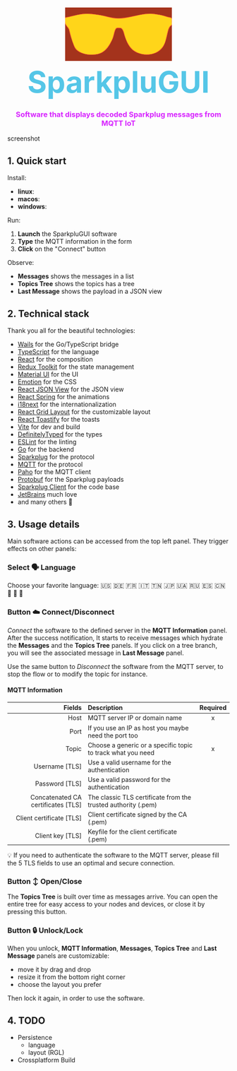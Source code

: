 <h1 align=center>
    <div>
        <img src="sparkplugui/frontend/src/assets/images/logo.svg" width="242" style="filter: invert(78%) sepia(95%) saturate(1004%) hue-rotate(339deg) brightness(101%) contrast(101%)" />
    </div>
    <div style="color: #55C6E7;font-size: 67px;">SparkpluGUI</div>
</h1>
<h3 align=center>
<div style="color: #D724FF;">Software that displays decoded Sparkplug messages from MQTT IoT</div>
</h3>

screenshot

## 1. Quick start

Install:

- **linux**:
- **macos**:
- **windows**:

Run:

1. **Launch** the SparkpluGUI software
2. **Type** the MQTT information in the form
3. **Click** on the "Connect" button

Observe:

- **Messages** shows the messages in a list
- **Topics Tree** shows the topics has a tree
- **Last Message** shows the payload in a JSON view

## 2. Technical stack

Thank you all for the beautiful technologies:

- [Wails](https://wails.app/) for the Go/TypeScript bridge
- [TypeScript](https://www.typescriptlang.org/) for the language
- [React](https://reactjs.org/) for the composition
- [Redux Toolkit](https://redux-toolkit.js.org/) for the state management
- [Material UI](https://material-ui.com/) for the UI
- [Emotion](https://emotion.sh/docs/introduction) for the CSS
- [React JSON View](https://raw.githack.com/uiwjs/react-json-view/v1-docs/index.html) for the JSON view
- [React Spring](https://www.react-spring.io/) for the animations
- [i18next](https://www.i18next.com/) for the internationalization
- [React Grid Layout](https://github.com/react-grid-layout/react-grid-layout) for the customizable layout
- [React Toastify](https://fkhadra.github.io/react-toastify/introduction/) for the toasts
- [Vite](https://www.npmjs.com/package/@vitejs/plugin-react) for dev and build
- [DefinitelyTyped](https://github.com/DefinitelyTyped/DefinitelyTyped) for the types
- [ESLint](https://eslint.org/) for the linting
- [Go](https://golang.org/) for the backend
- [Sparkplug](https://www.cirrus-link.com/) for the protocol
- [MQTT](https://mqtt.org/) for the protocol
- [Paho](https://github.com/eclipse/paho.mqtt.golang) for the MQTT client
- [Protobuf](https://pkg.go.dev/google.golang.org/protobuf) for the Sparkplug payloads
- [Sparkplug Client](https://github.com/weekaung/sparkplugb-client) for the code base
- [JetBrains](https://www.jetbrains.com/) much love
- and many others 🙏

## 3. Usage details

Main software actions can be accessed from the top left panel. They trigger effects on other panels:

### Select 🗣️ Language

Choose your favorite language:  🇺🇸 🇩🇪 🇫🇷 🇮🇹 🇹🇳 🇯🇵 🇺🇦 🇷🇺 🇪🇸 🇨🇳 🏴󠁣󠁮󠀶󠀵󠁿 🏴󠁺󠁡󠁮󠁬󠁿 🏴󠁩󠁲󠀱󠀶󠁿  

### Button ☁️ Connect/Disconnect

*Connect* the software to the defined server in the **MQTT Information** panel. After the success notification, 
It starts to receive messages which hydrate the **Messages** and the **Topics Tree** panels.
If you click on a tree branch, you will see the associated message in **Last Message** panel.

Use the same button to *Disconnect* the software from the MQTT server, 
to stop the flow or to modify the topic for instance.

#### MQTT Information

|                             Fields | Description                                                   | Required |
|-----------------------------------:|:--------------------------------------------------------------|:--------:|
|                               Host | MQTT server IP or domain name                                 |    x     |
|                               Port | If you use an IP as host you maybe need the port too          |          |
|                              Topic | Choose a generic or a specific topic to track what you need   |    x     |
|                    Username  [TLS] | Use a valid username for the authentication                   |          |
|                     Password [TLS] | Use a valid password for the authentication                   |          |
| Concatenated CA certificates [TLS] | The classic TLS certificate from the trusted authority (.pem) |          |
|           Client certificate [TLS] | Client certificate signed by the CA (.pem)                    |          |
|                   Client key [TLS] | Keyfile for the client certificate (.pem)                     |          |

💡 If you need to authenticate the software to the MQTT server, please fill the 5 TLS fields to use an optimal and secure connection.

### Button ↕️ Open/Close

The **Topics Tree** is built over time as messages arrive. 
You can open the entire tree for easy access to your nodes and devices, or close it by pressing this button.

### Button 🔒 Unlock/Lock

When you unlock, **MQTT Information**, **Messages**, **Topics Tree** and **Last Message** panels are customizable:
- move it by drag and drop
- resize it from the bottom right corner
- choose the layout you prefer

Then lock it again, in order to use the software.

## 4. TODO

- Persistence
    - language
    - layout (RGL)
- Crossplatform Build
